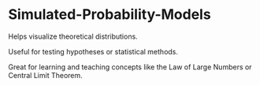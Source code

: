# Simulated-Probability-Models
Helps visualize theoretical distributions.

Useful for testing hypotheses or statistical methods.

Great for learning and teaching concepts like the Law of Large Numbers or Central Limit Theorem.
